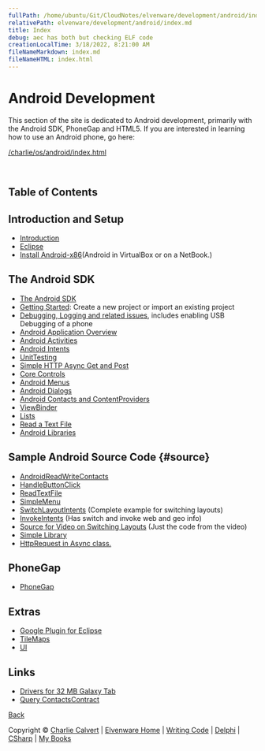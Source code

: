 ```yaml
---
fullPath: /home/ubuntu/Git/CloudNotes/elvenware/development/android/index.md
relativePath: elvenware/development/android/index.md
title: Index
debug: aec has both but checking ELF code
creationLocalTime: 3/18/2022, 8:21:00 AM
fileNameMarkdown: index.md
fileNameHTML: index.html
---
```


<!-- toc -->
<!-- tocstop -->

Android Development
===================

This section of the site is dedicated to Android development, primarily
with the Android SDK, PhoneGap and HTML5. If you are interested in
learning how to use an Android phone, go here:

[/charlie/os/android/index.html](/charlie/os/android/index.html)

 

Table of Contents
-----------------

Introduction and Setup
----------------------

-   [Introduction](Introduction.html)
-   [Eclipse](/android-guide/Eclipse.html)
-   [Install Android-x86](Androidx86.shtml)(Android in VirtualBox or on a NetBook.)


The Android SDK
---------------

-   [The Android SDK](AndroidSdk.html)
-   [Getting Started](CreateNewProject.html): Create a new project or
    import an existing project
-   [Debugging, Logging and related issues](UsbDebugging.html), includes
    enabling USB Debugging of a phone
-   [Android Application Overview](AndroidApplications.html)
-   [Android Activities](AndroidActivity.html)
-   [Android Intents](AndroidIntent.html)
-   [UnitTesting](UnitTesting.html)
-   [Simple HTTP Async Get and Post](SimpleHttpGetThread.html)
-   [Core Controls](AndroidCoreControls.html)
-   [Android Menus](AndroidMenus.html)
-   [Android Dialogs](AndroidDialogs.html)
-   [Android Contacts and ContentProviders](AndroidContentContacts.html)
-   [ViewBinder](AndroidViewBinder.html)
-   [Lists](AndroidLists.html)
-   [Read a Text File](ReadTextFile.html)
-   [Android Libraries](Libraries.html)

Sample Android Source Code {#source}
--------------------------

-   [AndroidReadWriteContacts](../../downloads/Android/AndroidReadWriteContacts.zip)
-   [HandleButtonClick](../../downloads/Android/HandleButtonClick.zip)
-   [ReadTextFile](../../downloads/Android/ReadTextFile.zip)
-   [SimpleMenu](../../downloads/Android/SimpleMenu.zip)
-   [SwitchLayoutIntents](../../downloads/Android/SwitchLayoutIntents.zip)
    (Complete example for switching layouts)
-   [InvokeIntents](../../downloads/Android/InvokeIntents.zip) (Has
    switch and invoke web and geo info)
-   [Source for Video on Switching
    Layouts](../../downloads/Android/SwitchVideo01.zip) (Just the code
    from the video)
-   [Simple Library](../../downloads/Android/SimpleLibrary.zip)
-   [HttpRequest in Async
    class.](../../downloads/Android/MyHttpTester.zip)

PhoneGap
--------

-   [PhoneGap](PhoneGap.html)

Extras
------

-   [Google Plugin for Eclipse](GooglePluginForEclipse.html)
-   [TileMaps](TileMaps.html)
-   [UI](UI.html)

Links
-----

-   [Drivers for 32 MB Galaxy
    Tab](http://www.samsung.com/us/support/downloads/GT-P7510MAVXAB)
-   [Query
    ContactsContract](http://blog.app-solut.com/2011/03/working-with-the-contactscontract-to-query-contacts-in-android/)

[Back](../index.html)

Copyright © [Charlie Calvert](../../index.html) | [Elvenware
Home](../../index.html) | [Writing Code](../index.html) |
[Delphi](../delphi/index.html) | [CSharp](../csharp/index.html) | [My
Books](../../books/index.html)
